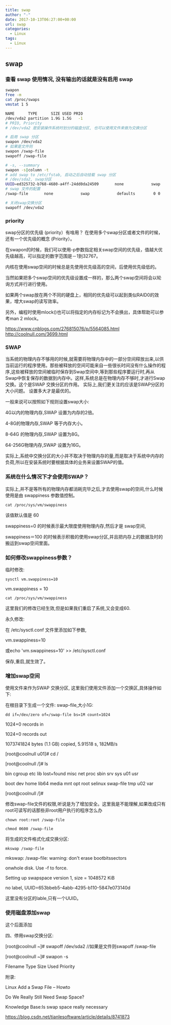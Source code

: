 ```yaml
---
title: swap
author: "-"
date: 2017-10-13T06:27:00+00:00
url: swap
categories:
  - Linux
tags:
  - Linux
---
```

## swap

### 查看 swap 使用情况, 没有输出的话就是没有启用 swap

```bash
swapon
free -m
cat /proc/swaps
vmstat 1 5

```

```bash
NAME      TYPE      SIZE USED PRIO
/dev/vda2 partition 1.9G 1.5G   -1
# PRIO, Priority
# /dev/vda2 是安装操作系统时划分的磁盘分区, 也可以使用文件来做为交换分区

```

```bash
# 启用 swap 分区
swapon /dev/vda2
# 如果是文件则
swapon /swap-file
swapoff /swap-file

# -s, --summary
swapon -s|column -t
# add swap to /etc/fstab, 启动之后自动挂载 swap 分区
# /dev/sda2, swap分区
UUID=ed325732-b768-4680-a4ff-24dd0da24509       none            swap            defaults        0 0
# swap 文件的配置
/swap-file       none            swap            defaults        0 0

# 关闭swap交换分区
swapoff /dev/vda2
```

### priority

swap分区的优先级 (priority）有啥用？
在使用多个swap分区或者文件的时候，还有一个优先级的概念 (Priority）。

在swapon的时候，我们可以使用-p参数指定相关swap空间的优先级，值越大优先级越高，可以指定的数字范围是－1到32767。

内核在使用swap空间的时候总是先使用优先级高的空间，后使用优先级低的。

当然如果把多个swap空间的优先级设置成一样的，那么两个swap空间将会以轮询方式并行进行使用。

如果两个swap放在两个不同的硬盘上，相同的优先级可以起到类似RAID0的效果，增大swap的读写效率。

另外，编程时使用mlock()也可以将指定的内存标记为不会换出，具体帮助可以参考man 2 mlock。

<https://www.cnblogs.com/276815076/p/5564085.html>
<http://coolnull.com/3699.html>

### SWAP

当系统的物理内存不够用的时候,就需要将物理内存中的一部分空间释放出来,以供当前运行的程序使用。那些被释放的空间可能来自一些很长时间没有什么操作的程序,这些被释放的空间被临时保存到Swap空间中,等到那些程序要运行时,再从Swap中恢复保存的数据到内存中。这样,系统总是在物理内存不够时,才进行Swap交换。这个是SWAP 交换分区的作用。 实际上,我们更关注的应该是SWAP分区的大小问题。 设置多大才是最优的。

一般来说可以按照如下规则设置swap大小:
  
4G以内的物理内存,SWAP 设置为内存的2倍。
  
4-8G的物理内存,SWAP 等于内存大小。
  
8-64G 的物理内存,SWAP 设置为8G。
  
64-256G物理内存,SWAP 设置为16G。

实际上,系统中交换分区的大小并不取决于物理内存的量,而是取决于系统中内存的负荷,所以在安装系统时要根据具体的业务来设置SWAP的值。

### 系统在什么情况下才会使用SWAP？
  
实际上,并不是等所有的物理内存都消耗完毕之后,才去使用swap的空间,什么时候使用是由 swappiness 参数值控制。

    cat /proc/sys/vm/swappiness

该值默认值是 60
  
swappiness=0 的时候表示最大限度使用物理内存,然后才是 swap空间,
  
swappiness＝100 的时候表示积极的使用swap分区,并且把内存上的数据及时的搬运到swap空间里面。

### 如何修改swappiness参数？
  
临时修改:

    sysctl vm.swappiness=10
  
vm.swappiness = 10
  
    cat /proc/sys/vm/swappiness
  
这里我们的修改已经生效,但是如果我们重启了系统,又会变成60.

永久修改:
  
在 /etc/sysctl.conf 文件里添加如下参数,

vm.swappiness=10
  
或echo 'vm.swappiness=10' >> /etc/sysctl.conf
  
保存,重启,就生效了。

### 增加swap空间
  
使用文件来作为SWAP 交换分区, 这里我们使用文件添加一个交换区,具体操作如下:
  
在根目录下生成一个文件: swap-file,大小1G:

    dd if=/dev/zero of=/swap-file bs=1M count=1024
  
1024+0 records in
  
1024+0 records out
  
1073741824 bytes (1.1 GB) copied, 5.91518 s, 182MB/s
  
[root@coolnull u01]# cd /
  
[root@coolnull /]# ls
  
bin cgroup etc lib lost+found misc net proc sbin srv sys u01 usr
  
boot dev home lib64 media mnt opt root selinux swap-file tmp u02 var
  
[root@coolnull /]#

修改swap-file文件的权限,听说是为了增加安全。这里我是不能理解,如果改成只有root可读写的话那些非root用户执行的程序怎么办

    chown root:root /swap-file

    chmod 0600 /swap-file

将生成的文件格式化成交换分区:

    mkswap /swap-file
  
mkswap: /swap-file: warning: don't erase bootbitssectors

onwhole disk. Use -f to force.
  
Setting up swapspace version 1, size = 1048572 KiB
  
no label, UUID=653bbeb5-4abb-4295-b110-5847e073140d
  
这里没有分区的lable,只有一个UUID。

### 使用磁盘添加swap
  
这个后面添加

四、停用swap交换分区:

[root@coolnull ~]# swapoff /dev/sda2 //如果是文件则swapoff /swap-file
  
[root@coolnull ~]# swapon -s
  
Filename Type Size Used Priority
  
附录:
  
Linux Add a Swap File – Howto
  
Do We Really Still Need Swap Space?
  
Knowledge Base:Is swap space really necessary

<https://blog.csdn.net/tianlesoftware/article/details/8741873>
